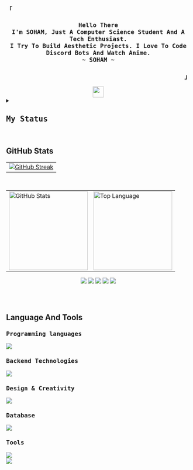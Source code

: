 <div align="justify">

<h3 align="left"><samp>「</samp></h3>

<h3 align="center">
  <samp>
    <b>
      Hello There
      <br>
      I'm SOHAM, Just A Computer Science Student And A Tech Enthusiast.
      <br>
      I Try To Build Aesthetic Projects. I Love To Code Discord Bots And Watch Anime.
      <br>
      ~ SOHAM ~
    </b>
  </samp>
</h3>

<h3 align="right"><samp>」</samp></h3>

<div align="center">
  <a href="https://blog.spreadsheets600.me">
    <img src="https://img.shields.io/badge/Visit%20My%20Blog-black?style=for-the-badge&logo=blogger&logoColor=white" height="30" padding="10"/>
  </a>
</div>

<div align="centre">
  <details> 
    <summary><h2 align="left"><samp>My Status</samp></h2></summary>
    <div align="center">
      <table align="center">
        <tr>
          <td align="center"><h1><samp>Discord</samp></h1>
            <a href="">
              <img src="https://discord-readme-badge.vercel.app/api?id=979191620610170950"/>
            </a>
          </td>
        </tr>
        <tr>
          <td align="center"><h1><samp>Spotify</samp></h1><br><a herf="https://open.spotify.com/user/x4o0yd3uqpjbzgo1atn61ik6l"><img src = "https://spotify-github-profile.kittinanx.com/api/view?uid=x4o0yd3uqpjbzgo1atn61ik6l&cover_image=true&theme=compact&show_offline=false&background_color=121212&interchange=true"></a></td>
        </tr>
      </table>
    </div>
  
  </details>
</div>
<br>

<h2>GitHub Stats</h2>

<div align="center">
  <table>
    <tr>
      <td><a href="https://git.io/streak-stats"><img src="https://github-readme-streak-stats.herokuapp.com?user=SpreadSheets600&theme=tokyonight&hide_border=true&border_radius=&card_width=1000" alt="GitHub Streak" /></a></td>
    </tr>
  </table>
  <br>
  <table>
    <tr>
      <td><a href="#--------"><img height="215px" align="center" alt="GitHub Stats" src="https://github-readme-stats.vercel.app/api?username=spreadsheets600&count_private=true&show_icons=true&include_all_commits=true&line_height=21&hide_border=true&theme=nord"/></a></td>
      <td><a href="#--------"><img height="215px" align="center" alt="Top Language" src="https://github-readme-stats.vercel.app/api/top-langs/?username=spreadsheets600&layout=compact&line_height=21&hide_border=true&theme=nord"/></a></td>
    </tr>
  </table>

<a href="https://bento.me/spreadsheets"><img src="https://komarev.com/ghpvc/?username=spreadsheets600&style=for-the-badge"></a>
<a href="https://bento.me/spreadsheets"><img src="https://img.shields.io/badge/Portfolio-255E63?style=for-the-badge&logo=About.me&logoColor=white"></a>
<a href="https://dev.to/sspreadsheets600"><img src="https://img.shields.io/badge/DEV.TO-0A0A0A?style=for-the-badge&logo=dev-dot-to&logoColor=white"></a>
<a href="https://stackoverflow.com/users/23220449/soham-maity"><img src="https://img.shields.io/badge/STACKOVERFLOW-FE7A16?style=for-the-badge&logo=stackoverflow&logoColor=white"></a>
<a herf="https://www.linkedin.com/in/soham-maity-523329305"><img src="https://img.shields.io/badge/LINKEDIN-0077B5?style=for-the-badge&logo=linkedin&logoColor=white"></a>

  <br>

</div>

<br>

<h2>Language And Tools</h2>

<div align="left">

<h3><samp>Programming languages</samp></h3>

<a><img src="https://skillicons.dev/icons?i=html,css,js,react,py,bash&theme=dark"></a>

<h3><samp>Backend Technologies</samp></h3>

<a><img src="https://skillicons.dev/icons?i=django,flask,tensorflow,nodejs&theme=dark"></a>

<h3><samp>Design & Creativity</samp></h3>

<a><img src="https://skillicons.dev/icons?i=illustrator,xd,figma&theme=dark"></a>

<h3><samp>Database</samp></h3>

<a><img src="https://skillicons.dev/icons?i=mongo,mysql,&theme=dark"></a>

<h3><samp>Tools</samp></h3>

<a><img src="https://skillicons.dev/icons?i=vscode,sublime,replit,notion,github&theme=dark"></a><br>
<a><img src="https://skillicons.dev/icons?i=discord,bots&theme=dark"></a>

</div>

</div>
